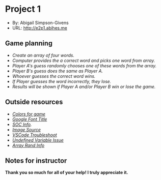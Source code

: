 # Project 1
+ By: Abigail Simpson-Givens
+ URL: <http://e2p1.abihes.me>

## Game planning
+ _Create an array of four words._
+ _Computer provides the a correct word and picks one word from array._
+ _Player A's guess randomly chooses one of these words from the array._
+ _Player B's guess does the same as Player A._
+ _Whoever guesses the correct word wins._
+ _If Player guesses the word incorrectly, they lose._
+ _Results will be shown if Player A and/or Player B win or lose the game._




## Outside resources
+ _[Colors for game](https://colorhunt.co/)_
+ _[Google Font Title](https://fonts.google.com/specimen/Pixelify+Sans?preview.text=hello)_
+ _[SOC Info](https://codereview.stackexchange.com/questions/48165/is-this-following-separation-of-concerns-and-php-oop-standards)._
+ _[Image Source](https://www.stickpng.com/img/icons-logos-emojis/word-games/guess-the-word-logo)_
+ _[VSCode Troubleshoot](https://stackoverflow.com/questions/42603103/how-to-completely-uninstall-vs-code-on-mac)_
+ _[Undefined Variable Issue](https://stackoverflow.com/questions/4261133/notice-undefined-variable-notice-undefined-index-warning-undefined-arr())_
+ _[Array Rand Info](https://www.php.net/manual/en/function.array-rand.php)_


## Notes for instructor
**Thank you so much for all of your help! I truly appreciate it.**